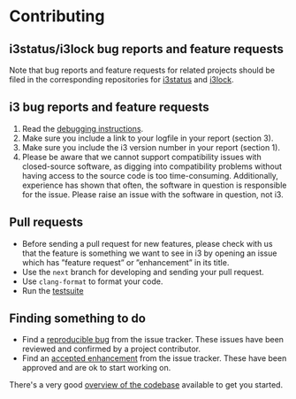 # Contributing

## i3status/i3lock bug reports and feature requests

Note that bug reports and feature requests for related projects should be filed in the corresponding repositories for [i3status](https://github.com/i3/i3status) and [i3lock](https://github.com/i3/i3lock).

## i3 bug reports and feature requests

1. Read the [debugging instructions](http://i3wm.org/docs/debugging.html).
2. Make sure you include a link to your logfile in your report (section 3).
3. Make sure you include the i3 version number in your report (section 1).
4. Please be aware that we cannot support compatibility issues with
   closed-source software, as digging into compatibility problems without
   having access to the source code is too time-consuming. Additionally,
   experience has shown that often, the software in question is responsible for
   the issue. Please raise an issue with the software in question, not i3.

## Pull requests

* Before sending a pull request for new features, please check with us that the
  feature is something we want to see in i3 by opening an issue which has
  ”feature request” or ”enhancement” in its title.
* Use the `next` branch for developing and sending your pull request.
* Use `clang-format` to format your code.
* Run the [testsuite](http://i3wm.org/docs/testsuite.html)

## Finding something to do

* Find a [reproducible bug](https://github.com/i3/i3/issues?utf8=%E2%9C%93&q=is%3Aopen+label%3Areproducible+label%3Abug+) from the issue tracker. These issues have been reviewed and confirmed by a project contributor.
* Find an [accepted enhancement](https://github.com/i3/i3/issues?utf8=%E2%9C%93&q=is%3Aopen+label%3Aaccepted+label%3Aenhancement) from the issue tracker. These have been approved and are ok to start working on.

There's a very good [overview of the codebase](http://i3wm.org/docs/hacking-howto.html) available to get you started.
